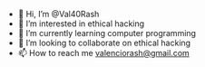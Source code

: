 - 👋 Hi, I’m @Val40Rash
- 👀 I’m interested in ethical hacking
- 🌱 I’m currently learning computer programming 
- 💞️ I’m looking to collaborate on ethical hacking 
- 📫 How to reach me valenciorash@gmail.com 

<!---
Val40Rash/Val40Rash is a ✨ special ✨ repository because its `README.md` (this file) appears on your GitHub profile.
You can click the Preview link to take a look at your changes.
--->
